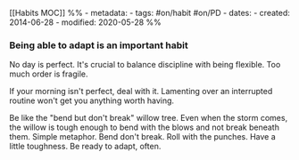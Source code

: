 [[Habits MOC]]
%% - metadata: 
	- tags: #on/habit #on/PD
	- dates: 
		- created: 2014-06-28
		- modified: 2020-05-28 %%
### Being able to adapt is an important habit
No day is perfect. It's crucial to balance discipline with being flexible. Too much order is fragile. 

If your morning isn't perfect, deal with it. Lamenting over an interrupted routine won't get you anything worth having.

Be like the "bend but don't break" willow tree. Even when the storm comes, the willow is tough enough to bend with the blows and not break beneath them. Simple metaphor. Bend don't break. Roll with the punches. Have a little toughness. Be ready to adapt, often. 
